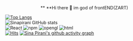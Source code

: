 <div align='center'>
 ** **Hi there 👋
im god of frontEND(ZART)
 </div>

[![Top Langs](https://github-readme-stats.vercel.app/api/top-langs/?username=sinapirani&layout=compact)](https://github.com/sinapirani)\
![Sinapirani GitHub stats](https://github-readme-stats.vercel.app/api?username=sinapirani&show_icons=true&theme=radical)\
![React](	https://img.shields.io/badge/React-20232A?style=for-the-badge&logo=react&logoColor=61DAFB)
![npm](	https://img.shields.io/badge/npm-CB3837?style=for-the-badge&logo=npm&logoColor=white)
![opengl](	https://img.shields.io/badge/OpenGL-FFFFFF?style=for-the-badge&logo=opengl)
![html](https://img.shields.io/badge/HTML5-E34F26?style=for-the-badge&logo=html5&logoColor=white)\
[![Hits](https://hits.seeyoufarm.com/api/count/incr/badge.svg?url=https%3A%2F%2Fgithub.com%2Fsinapirani&count_bg=%2379C83D&title_bg=%23555555&icon=&icon_color=%23E7E7E7&title=hits&edge_flat=false)](https://hits.seeyoufarm.com)
[![Sina Pirani's github activity graph](https://activity-graph.herokuapp.com/graph?username=sinapirani&theme=react-dark	)](https://github.com/sadafamininia99/github-readme-activity-graph)


